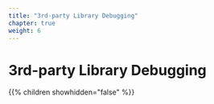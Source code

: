 ```yaml
---
title: "3rd-party Library Debugging"
chapter: true
weight: 6
---
```


# 3rd-party Library Debugging

{{% children showhidden="false" %}}